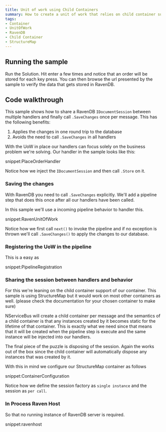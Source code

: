 ```yaml
---
title: Unit of work using Child Containers
summary: How to create a unit of work that relies on child container support to store the session
tags:
- Container
- UnitOfWork
- RavenDB
- Child Container
- StructureMap
---
```



## Running the sample

Run the Solution.  Hit enter a few times and notice that an order will be stored for each key press. You can then browse the url presented by the sample to verify the data that gets stored in RavenDB.


## Code walkthrough

This sample shows how to share a RavenDB `IDocumentSession` between multiple handlers and finally call `.SaveChanges` once per message. This has the following benefits:

1. Applies the changes in one round trip to the database
2. Avoids the need to call `.SaveChanges` in all handlers

With the UoW in place our handlers can focus solely on the business problem we're solving. Our handler in the sample looks like this:

snippet:PlaceOrderHandler

Notice how we inject the `IDocumentSession` and then call `.Store` on it.


### Saving the changes

With RavenDB you need to call `.SaveChanges` explicitly. We'll add a pipeline step that does this once after all our handlers have been called.

In this sample we'll use a incoming pipeline behavior to handler this.

snippet:RavenUnitOfWork

Notice how we first call `next()` to invoke the pipeline and if no exception is thrown we'll call `.SaveChanges()` to apply the changes to our database.


### Registering the UoW in the pipeline

This is a easy as

snippet:PipelineRegistration


### Sharing the session between handlers and behavior

For this we're leaning on the child container support of our container. This sample is using StructureMap but it would work on most other containers as well. (please check the documentation for your chosen container to make sure)

NServiceBus will create a child container per message and the semantics of a child container is that any instances created by it becomes static for the lifetime of that container. This is exactly what we need since that means that it will be created when the pipeline step is execute and the same instance will be injected into our handlers.

The final piece of the puzzle is disposing of the session. Again the works out of the box since the child container will automatically dispose any instances that was created by it.

With this in mind we configure our StructureMap container as follows

snippet:ContainerConfiguration

Notice how we define the session factory as `single instance` and the session as `per call`.



### In Process Raven Host

So that no running instance of RavenDB server is required.

snippet:ravenhost
